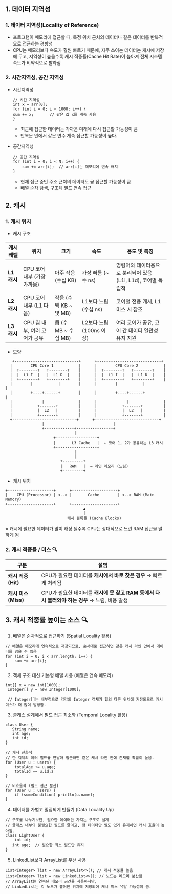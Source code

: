 ## 1. 데이터 지역성

### 1. 데이터 지역성(Locality of Reference)
- 프로그램이 메모리에 접근할 때, 특정 위치 근처의 데이터나 같은 데이터를 반복적으로 접근하는 경향성
- CPU는 메모리보다 속도가 훨씬 빠르기 때문에, 자주 쓰이는 데이터는 캐시에 저장해 두고, 지역성이 높을수록 캐시 적중률(Cache Hit Rate)이 높아져 전체 시스템 속도가 비약적으로 빨라짐

### 2. 시간지역성, 공간 지역성
- 시간지역성
  ```
  // 시간 지역성
  int x = arr[0];
  for (int i = 0; i < 1000; i++) {
  sum += x;       // 같은 값 x를 계속 사용
  }
   ```
  - 최근에 접근한 데이터는 가까운 미래에 다시 접근할 가능성이 큼
  - 반복문 안에서 같은 변수 계속 접근할 가능성이 높다.

   

- 공간지역성
  ```
  // 공간 지역성
  for (int i = 0; i < N; i++) {
      sum += arr[i];  // arr[i]는 메모리에 연속 배치
  }
  ```
    - 현재 접근 중인 주소 근처의 데이터도 곧 접근할 가능성이 큼
    - 배열 순차 탐색, 구조체 필드 연속 접근

## 2. 캐시
### 1. 캐시 위치
- 캐시 구조

| 캐시 레벨     | 위치                  | 크기                 | 속도                 | 용도 및 특징                                 |
| --------- | ------------------- | ------------------ | ------------------ | --------------------------------------- |
| **L1 캐시** | CPU 코어 내부 (가장 가까움)  | 아주 작음 (수십 KB)      | 가장 빠름 (\~수 ns)     | 명령어와 데이터용으로 분리되어 있음 (L1i, L1d), 코어별 독립적 |
| **L2 캐시** | CPU 코어 내부 (L1 다음)   | 작음 (수백 KB \~ 몇 MB) | L1보다 느림 (수십 ns)    | 코어별 전용 캐시, L1 미스 시 참조                   |
| **L3 캐시** | CPU 칩 내부, 여러 코어가 공유 | 큼 (수 MB \~ 수십 MB)  | L2보다 느림 (100ns 이상) | 여러 코어가 공유, 코어 간 데이터 일관성 유지 지원           |

- 모양
```
   +----------------------------+      +----------------------------+
  |        CPU Core 1           |      |        CPU Core 2           |
  |  +--------+   +--------+    |      |  +--------+   +--------+    |
  |  |  L1 I  |   |  L1 D  |    |      |  |  L1 I  |   |  L1 D  |    |
  |  +--------+   +--------+    |      |  +--------+   +--------+    |
  |        |           |        |      |        |           |         |
  |        +----+------+        |      |        +----+------+         |
  |             |               |      |             |               |
  |           +-------+         |      |           +-------+         |
  |           |  L2   |         |      |           |  L2   |         |
  |           +-------+         |      |           +-------+         |
  +----------------------------+      +----------------------------+
                |                              |
                +-------------+----------------+
                              |
                     +------------------+
                     |       L3 Cache   |  ← 코어 1, 2가 공유하는 L3 캐시
                     +------------------+
                              |
                              |
                        +---------+
                        |   RAM   |  ← 메인 메모리 (느림)
                        +---------+
```


- 캐시 위치
```
+--------------------+      +--------------------+
|    CPU (Processor) | <--> |       Cache        | <--> RAM (Main Memory)
+--------------------+      +--------------------+
                                  ▲
                                  |
                           캐시 블록들 (Cache Blocks)
```
※ 캐시에 필요한 데이터가 많이 캐싱 될수록 CPU는 상대적으로 느린 RAM 접근을 덜 하게 됨

### 2. 캐시 적중률 / 미스 🔍
| 구분               | 설명                            |
| ---------------- | ---------------------------- |
| **캐시 적중 (Hit)**  | CPU가 필요한 데이터를 **캐시에서 바로 찾은 경우** → 빠르게 처리됨                    |
| **캐시 미스 (Miss)** | CPU가 필요한 데이터를 **캐시에 못 찾고 RAM 등에서 다시 불러와야 하는 경우** → 느림, 비용 발생 |

## 3. 캐시 적중률 높이는 소스 🔍
1. 배열은 순차적으로 접근하기 (Spatial Locality 활용)
 ```
 // 배열은 메모리에 연속적으로 저장되므로, 순서대로 접근하면 같은 캐시 라인 안에서 데이터를 읽을 수 있음
 for (int i = 0; i < arr.length; i++) {
     sum += arr[i];
 }
 ```
2. 객체 구조 대신 기본형 배열 사용 (배열은 연속 메모리)
 ```
int[] x = new int[1000];
  Integer[] y = new Integer[1000];

  // Integer[]는 내부적으로 각각의 Integer 객체가 힙의 다른 위치에 저장되므로 캐시 미스가 더 많이 발생함.
 ```

3. 클래스 설계에서 필드 접근 최소화 (Temporal Locality 활용)
 ```
 class User {
    String name;
    int age;
    int id;
 }

 // 캐시 친화적
 // 한 객체의 여러 필드를 연달아 접근하면 같은 캐시 라인 안에 존재할 확률이 높음.
 for (User u : users) {
     totalAge += u.age;
     totalId += u.id;z
 } 

 // 비효율적 (필드 접근 분산)
 for (User u : users) {
     if (someCondition) println(u.name);
 }

 ```
4. 데이터를 가볍고 밀집되게 만들기 (Data Locality Up)
 ```
 // 구조를 나누기보단, 필요한 데이터만 가지는 구조로 설계
// 클래스 내부의 불필요한 필드를 줄이고, 핫 데이터만 밀도 있게 유지하면 캐시 효율이 높아짐.
 class LightUser {
     int id;
    int age;  // 필요한 최소 필드만 유지
 }
 ```

5. LinkedList보다 ArrayList를 우선 사용
 ```
 List<Integer> list = new ArrayList<>(); // 캐시 적중률 높음
 List<Integer> list = new LinkedList<>(); // 노드는 메모리 분산됨
 // ArrayList는 연속된 메모리 공간을 사용하지만,
 // LinkedList는 각 노드가 흩어진 위치에 저장되어 캐시 미스 유발 가능성이 큼.
 ```